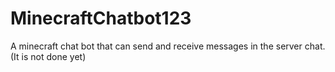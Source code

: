 # MinecraftChatbot123
A minecraft chat bot that can send and receive messages in the server chat. (It is not done yet)
